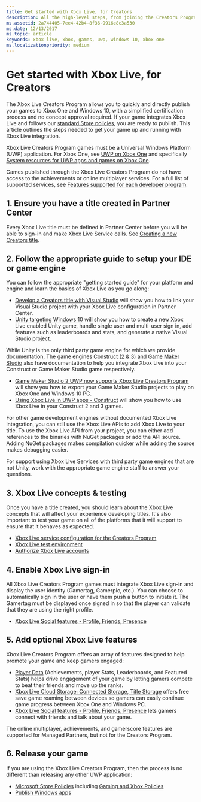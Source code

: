 ```yaml
---
title: Get started with Xbox Live, for Creators
description: All the high-level steps, from joining the Creators Program, through releasing your game.
ms.assetid: 2a744405-7ee4-42b4-8f36-9916e8c3a530
ms.date: 12/13/2017
ms.topic: article
keywords: xbox live, xbox, games, uwp, windows 10, xbox one
ms.localizationpriority: medium
---
```


# Get started with Xbox Live, for Creators
 
The Xbox Live Creators Program allows you to quickly and directly publish your games to Xbox One and Windows 10, with a simplified certification process and no concept approval required.
If your game integrates Xbox Live and follows our [standard Store policies](https://msdn.microsoft.com/library/windows/apps/dn764944.aspx), you are ready to publish.
This article outlines the steps needed to get your game up and running with Xbox Live integration.

Xbox Live Creators Program games must be a Universal Windows Platform (UWP) application.
 For Xbox One, see [UWP on Xbox One](https://msdn.microsoft.com/windows/uwp/xbox-apps/index) and specifically [System resources for UWP apps and games on Xbox One](https://msdn.microsoft.com/windows/uwp/xbox-apps/system-resource-allocation).

Games published through the Xbox Live Creators Program do not have access to the achievements or online multiplayer services.
For a full list of supported services, see [Features supported for each developer program](../../join-dev-program/feature-comparison-table.md).


## 1. Ensure you have a title created in Partner Center

Every Xbox Live title must be defined in Partner Center before you will be able to sign-in and make Xbox Live Service calls.
See [Creating a new Creators title](create-and-test-a-new-creators-title.md).


## 2. Follow the appropriate guide to setup your IDE or game engine

You can follow the appropriate "getting started guide" for your platform and engine and learn the basics of Xbox Live as you go along:

* [Develop a Creators title with Visual Studio](../../setup-ide/creators/vs-win10/develop-creators-title-with-visual-studio.md) will show you how to link your Visual Studio project with your Xbox Live configuration in Partner Center.
* [Unity targeting Windows 10](../../setup-ide/creators/unity-win10/cr-unity-win10_nav.md) will show you how to create a new Xbox Live enabled Unity game, handle single user and multi-user sign in, add features such as leaderboards and stats, and generate a native Visual Studio project.

While Unity is the only third party game engine for which we provide documentation, The game engines [Construct (2 & 3)](https://www.scirra.com/construct2) and [Game Maker Studio](https://www.yoyogames.com/gamemaker) also have documentation to help you integrate Xbox Live into your Construct or Game Maker Studio game respectively.

* [Game Maker Studio 2 UWP now supports Xbox Live Creators Program](https://www.yoyogames.com/gamemaker/xblc) will show you how to export your Game Maker Studio projects to play on Xbox One and Windows 10 PC.
* [Using Xbox Live in UWP apps - Construct](https://www.scirra.com/tutorials/9540/using-xbox-live-in-uwp-apps) will show you how to use Xbox Live in your Construct 2 and 3 games.

For other game development engines without documented Xbox Live integration, you can still use the Xbox Live APIs to add Xbox Live to your title.
To use the Xbox Live API from your project, you can either add references to the binaries with NuGet packages or add the API source.
Adding NuGet packages makes compilation quicker while adding the source makes debugging easier.

For support using Xbox Live Services with third party game engines that are not Unity, work with the appropriate game engine staff to answer your questions.


## 3. Xbox Live concepts & testing

Once you have a title created, you should learn about the Xbox Live concepts that will affect your experience developing titles.
It's also important to test your game on all of the platforms that it will support to ensure that it behaves as expected.

- [Xbox Live service configuration for the Creators Program](../../../get-started-with-creators/xbox-live-service-configuration-creators.md)
- [Xbox Live test environment](../../../xbox-live-sandboxes.md)
- [Authorize Xbox Live accounts](authorize-xbox-live-accounts.md)


## 4. Enable Xbox Live sign-in

All Xbox Live Creators Program games must integrate Xbox Live sign-in and display the user identity (Gamertag, Gamerpic, etc.).
You can choose to automatically sign in the user or have them push a button to initiate it.
The Gamertag must be displayed once signed in so that the player can validate that they are using the right profile.

- [Xbox Live Social features - Profile, Friends, Presence](../../../social-platform/social-platform_nav.md)


## 5. Add optional Xbox Live features

Xbox Live Creators Program offers an array of features designed to help promote your game and keep gamers engaged:

- [Player Data](../../../features/player-data/live-playerdata-nav.md) (Achievements, player Stats, Leaderboards, and Featured Stats) helps drive engagement of your game by letting gamers compete to beat their friends and move up the ranks.
- [Xbox Live Cloud Storage: Connected Storage, Title Storage](../../../features/cloud-storage/cloud-storage_nav.md) offers free save game roaming between devices so gamers can easily continue game progress between Xbox One and Windows PC.
- [Xbox Live Social features - Profile, Friends, Presence](../../../social-platform/social-platform_nav.md) lets gamers connect with friends and talk about your game.

The online multiplayer, achievements, and gamerscore features are supported for Managed Partners, but not for the Creators Program.


## 6. Release your game

If you are using the Xbox Live Creators Program, then the process is no different than releasing any other UWP application:
- [Microsoft Store Policies](https://msdn.microsoft.com/library/windows/apps/dn764944.aspx) including [Gaming and Xbox Policies](https://msdn.microsoft.com/library/windows/apps/dn764944.aspx#pol_10_13)
- [Publish Windows apps](https://developer.microsoft.com/store/publish-apps)

